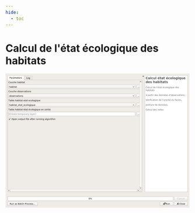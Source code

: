 ```yaml
---
hide:
  - toc
---
```


# Calcul de l'état écologique des habitats

![etude_etat_ecologique](../processing/mercicor-calcul_habitat_etat_ecologique.jpg)
